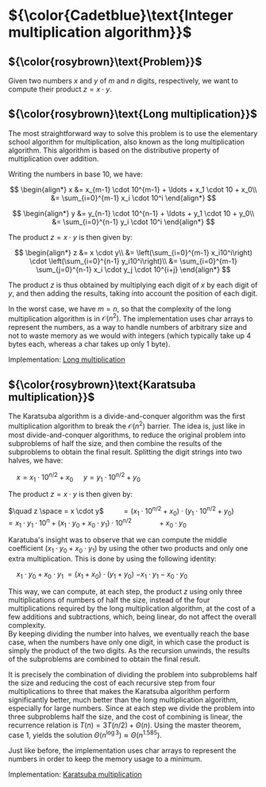# ${\color{Cadetblue}\text{Integer multiplication algorithm}}$

## ${\color{rosybrown}\text{Problem}}$

Given two numbers $x$ and $y$ of $m$ and $n$ digits, respectively, we want to compute their product $z = x \cdot y$.

## ${\color{rosybrown}\text{Long multiplication}}$

The most straightforward way to solve this problem is to use the elementary school algorithm for multiplication, also known as the long multiplication algorithm. This algorithm is based on the distributive property of multiplication over addition.

Writing the numbers in base 10, we have:

$$
\begin{align*}
x &= x_{m-1} \cdot 10^{m-1} + \ldots + x_1 \cdot 10 + x_0\\
&= \sum_{i=0}^{m-1} x_i \cdot 10^i
\end{align*}
$$

$$
\begin{align*}
y &= y_{n-1} \cdot 10^{n-1} + \ldots + y_1 \cdot 10 + y_0\\
&= \sum_{i=0}^{n-1} y_i \cdot 10^i
\end{align*}
$$

The product $z = x \cdot y$ is then given by:

$$
\begin{align*}
z &= x \cdot y\\
&= \left(\sum_{i=0}^{m-1} x_i10^i\right) \cdot \left(\sum_{i=0}^{n-1} y_i10^i\right)\\
&= \sum_{i=0}^{m-1} \sum_{j=0}^{n-1} x_i \cdot y_j \cdot 10^{i+j}
\end{align*}
$$

The product $z$ is thus obtained by multiplying each digit of $x$ by each digit of $y$, and then adding the results, taking into account the position of each digit.

In the worst case, we have $m = n$, so that the complexity of the long multiplication algorithm is in $\mathcal{O}{(n^2)}$. The implementation uses char arrays to represent the numbers, as a way to handle numbers of arbitrary size and not to waste memory as we would with integers (which typically take up 4 bytes each, whereas a char takes up only 1 byte).

Implementation: [Long multiplication](imp-1.c)

## ${\color{rosybrown}\text{Karatsuba multiplication}}$

The Karatsuba algorithm is a divide-and-conquer algorithm was the first multiplication algorithm to break the $\mathcal{O}{(n^2)}$ barrier. The idea is, just like in most divide-and-conquer algorithms, to reduce the original problem into subproblems of half the size, and then combine the results of the subproblems to obtain the final result. Splitting the digit strings into two halves, we have:

$\quad x = x_1 \cdot 10^{n/2} + x_0$
$\quad y = y_1 \cdot 10^{n/2} + y_0$

The product $z = x \cdot y$ is then given by:

$\quad z \space = x \cdot y$
$\qquad = (x_1 \cdot 10^{n/2} + x_0) \cdot (y_1 \cdot 10^{n/2} + y_0)$
$\qquad= x_1 \cdot y_1 \cdot 10^n + (x_1 \cdot y_0 + x_0 \cdot y_1) \cdot 10^{n/2}$
$\qquad\quad+ x_0 \cdot y_0$

Karatuba's insight was to observe that we can compute the middle coefficient $(x_1 \cdot y_0 + x_0 \cdot y_1)$ by using the other two products and only one extra multiplication. This is done by using the following identity:

$\quad x_1 \cdot y_0 + x_0 \cdot y_1$ $= (x_1 + x_0) \cdot (y_1 + y_0)$ $- x_1 \cdot y_1 - x_0 \cdot y_0$

This way, we can compute, at each step, the product $z$ using only three multiplications of numbers of half the size, instead of the four multiplications required by the long multiplication algorithm, at the cost of a few additions and subtractions, which, being linear, do not affect the overall complexity.  
By keeping dividing the number into halves, we eventually reach the base case, when the numbers have only one digit, in which case the product is simply the product of the two digits. As the recursion unwinds, the results of the subproblems are combined to obtain the final result.

It is precisely the combination of dividing the problem into subproblems half the size and reducing the cost of each recursive step from four multiplications to three that makes the Karatsuba algorithm perform significantly better, much better than the long multiplication algorithm, especially for large numbers. Since at each step we divide the problem into three subproblems half the size, and the cost of combining is linear, the recurrence relation is $T(n) = 3T(n/2) + \Theta(n)$. Using the master theorem, case 1, yields the solution $\Theta(n^{\log 3}) \approx \Theta(n^{1.585})$.

Just like before, the implementation uses char arrays to represent the numbers in order to keep the memory usage to a minimum.

Implementation: [Karatsuba multiplication](imp-2.c)